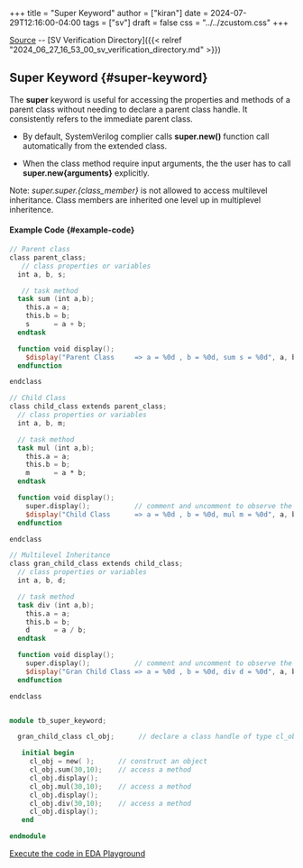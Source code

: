 +++
title = "Super Keyword"
author = ["kiran"]
date = 2024-07-29T12:16:00-04:00
tags = ["sv"]
draft = false
css = "../../zcustom.css"
+++

[Source](https://github.com/24x7fpga/SystemVerilog_Verification/blob/main/sv_verification/super_keyword/tb_super_keyword.sv) -- [SV Verification Directory]({{< relref "2024_06_27_16_53_00_sv_verification_directory.md" >}})


## Super Keyword {#super-keyword}

The **super** keyword is useful for accessing the properties and methods of a parent class without needing to declare a parent class handle. It consistently refers to the immediate parent class.

-   By default, SystemVerilog complier calls **super.new()** function call automatically from the extended class.

-   When the class method require input arguments, the the user has to call **super.new{arguments}**
    explicitly.

Note: _super.super.{class_member}_ is not allowed to access multilevel inheritance. Class members are inherited one level up in multiplevel inheritence.


#### Example Code {#example-code}

```verilog
// Parent class
class parent_class;
   // class properties or variables
  int a, b, s;

   // task method
  task sum (int a,b);
    this.a = a;
    this.b = b;
    s      = a + b;
  endtask

  function void display();
    $display("Parent Class     => a = %0d , b = %0d, sum s = %0d", a, b ,s);
  endfunction

endclass

// Child Class
class child_class extends parent_class;
  // class properties or variables
  int a, b, m;

  // task method
  task mul (int a,b);
    this.a = a;
    this.b = b;
    m      = a * b;
  endtask

  function void display();
    super.display();           // comment and uncomment to observe the difference
    $display("Child Class      => a = %0d , b = %0d, mul m = %0d", a, b ,m);
  endfunction

endclass

// Multilevel Inheritance
class gran_child_class extends child_class;
  // class properties or variables
  int a, b, d;

  // task method
  task div (int a,b);
    this.a = a;
    this.b = b;
    d      = a / b;
  endtask

  function void display();
    super.display();           // comment and uncomment to observe the difference
    $display("Gran Child Class => a = %0d , b = %0d, div d = %0d", a, b ,d);
  endfunction

endclass


module tb_super_keyword;

  gran_child_class cl_obj;      // declare a class handle of type cl_obj

   initial begin
     cl_obj = new( );      // construct an object
     cl_obj.sum(30,10);    // access a method
     cl_obj.display();
     cl_obj.mul(30,10);    // access a method
     cl_obj.display();
     cl_obj.div(30,10);    // access a method
     cl_obj.display();
   end

endmodule
```

[Execute the code in EDA Playground](https://www.edaplayground.com/x/SL_b)
